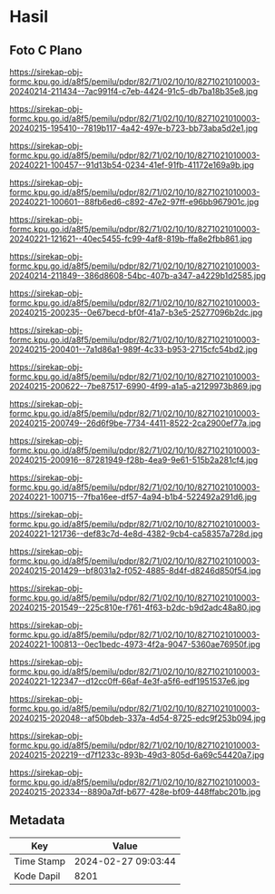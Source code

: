 # Hasil

## Foto C Plano

https://sirekap-obj-formc.kpu.go.id/a8f5/pemilu/pdpr/82/71/02/10/10/8271021010003-20240214-211434--7ac991f4-c7eb-4424-91c5-db7ba18b35e8.jpg

https://sirekap-obj-formc.kpu.go.id/a8f5/pemilu/pdpr/82/71/02/10/10/8271021010003-20240215-195410--7819b117-4a42-497e-b723-bb73aba5d2e1.jpg

https://sirekap-obj-formc.kpu.go.id/a8f5/pemilu/pdpr/82/71/02/10/10/8271021010003-20240221-100457--91d13b54-0234-41ef-91fb-41172e169a9b.jpg

https://sirekap-obj-formc.kpu.go.id/a8f5/pemilu/pdpr/82/71/02/10/10/8271021010003-20240221-100601--88fb6ed6-c892-47e2-97ff-e96bb967901c.jpg

https://sirekap-obj-formc.kpu.go.id/a8f5/pemilu/pdpr/82/71/02/10/10/8271021010003-20240221-121621--40ec5455-fc99-4af8-819b-ffa8e2fbb861.jpg

https://sirekap-obj-formc.kpu.go.id/a8f5/pemilu/pdpr/82/71/02/10/10/8271021010003-20240214-211849--386d8608-54bc-407b-a347-a4229b1d2585.jpg

https://sirekap-obj-formc.kpu.go.id/a8f5/pemilu/pdpr/82/71/02/10/10/8271021010003-20240215-200235--0e67becd-bf0f-41a7-b3e5-25277096b2dc.jpg

https://sirekap-obj-formc.kpu.go.id/a8f5/pemilu/pdpr/82/71/02/10/10/8271021010003-20240215-200401--7a1d86a1-989f-4c33-b953-2715cfc54bd2.jpg

https://sirekap-obj-formc.kpu.go.id/a8f5/pemilu/pdpr/82/71/02/10/10/8271021010003-20240215-200622--7be87517-6990-4f99-a1a5-a2129973b869.jpg

https://sirekap-obj-formc.kpu.go.id/a8f5/pemilu/pdpr/82/71/02/10/10/8271021010003-20240215-200749--26d6f9be-7734-4411-8522-2ca2900ef77a.jpg

https://sirekap-obj-formc.kpu.go.id/a8f5/pemilu/pdpr/82/71/02/10/10/8271021010003-20240215-200916--87281949-f28b-4ea9-9e61-515b2a281cf4.jpg

https://sirekap-obj-formc.kpu.go.id/a8f5/pemilu/pdpr/82/71/02/10/10/8271021010003-20240221-100715--7fba16ee-df57-4a94-b1b4-522492a291d6.jpg

https://sirekap-obj-formc.kpu.go.id/a8f5/pemilu/pdpr/82/71/02/10/10/8271021010003-20240221-121736--def83c7d-4e8d-4382-9cb4-ca58357a728d.jpg

https://sirekap-obj-formc.kpu.go.id/a8f5/pemilu/pdpr/82/71/02/10/10/8271021010003-20240215-201429--bf8031a2-f052-4885-8d4f-d8246d850f54.jpg

https://sirekap-obj-formc.kpu.go.id/a8f5/pemilu/pdpr/82/71/02/10/10/8271021010003-20240215-201549--225c810e-f761-4f63-b2dc-b9d2adc48a80.jpg

https://sirekap-obj-formc.kpu.go.id/a8f5/pemilu/pdpr/82/71/02/10/10/8271021010003-20240221-100813--0ec1bedc-4973-4f2a-9047-5360ae76950f.jpg

https://sirekap-obj-formc.kpu.go.id/a8f5/pemilu/pdpr/82/71/02/10/10/8271021010003-20240221-122347--d12cc0ff-66af-4e3f-a5f6-edf1951537e6.jpg

https://sirekap-obj-formc.kpu.go.id/a8f5/pemilu/pdpr/82/71/02/10/10/8271021010003-20240215-202048--af50bdeb-337a-4d54-8725-edc9f253b094.jpg

https://sirekap-obj-formc.kpu.go.id/a8f5/pemilu/pdpr/82/71/02/10/10/8271021010003-20240215-202219--d7f1233c-893b-49d3-805d-6a69c54420a7.jpg

https://sirekap-obj-formc.kpu.go.id/a8f5/pemilu/pdpr/82/71/02/10/10/8271021010003-20240215-202334--8890a7df-b677-428e-bf09-448ffabc201b.jpg


## Metadata

| Key        | Value               |
| ---------- | ------------------- |
| Time Stamp | 2024-02-27 09:03:44 |
| Kode Dapil | 8201                |



